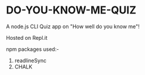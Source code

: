 # DO-YOU-KNOW-ME-QUIZ
A node.js CLI Quiz app on "How well do you know me"!

Hosted on Repl.it

npm packages used:-
1. readlineSync
2.  CHALK
